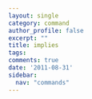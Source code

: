 ```yaml
---
layout: single
category: command
author_profile: false
excerpt: ""
title: implies
tags:
comments: true
date: '2011-08-31'
sidebar:
  nav: "commands"
---
```

